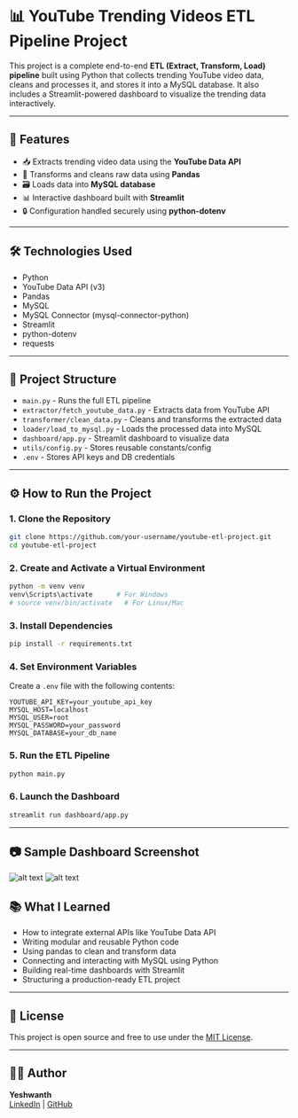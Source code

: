 
# 📊 YouTube Trending Videos ETL Pipeline Project

This project is a complete end-to-end **ETL (Extract, Transform, Load) pipeline** built using Python that collects trending YouTube video data, cleans and processes it, and stores it into a MySQL database. It also includes a Streamlit-powered dashboard to visualize the trending data interactively.

---

## 🚀 Features

- 📥 Extracts trending video data using the **YouTube Data API**
- 🧹 Transforms and cleans raw data using **Pandas**
- 🗃️ Loads data into **MySQL database**
- 📊 Interactive dashboard built with **Streamlit**
- 🔒 Configuration handled securely using **python-dotenv**

---

## 🛠️ Technologies Used

- Python
- YouTube Data API (v3)
- Pandas
- MySQL
- MySQL Connector (mysql-connector-python)
- Streamlit
- python-dotenv
- requests

---

## 🧱 Project Structure

- `main.py` - Runs the full ETL pipeline
- `extractor/fetch_youtube_data.py` - Extracts data from YouTube API
- `transformer/clean_data.py` - Cleans and transforms the extracted data
- `loader/load_to_mysql.py` - Loads the processed data into MySQL
- `dashboard/app.py` - Streamlit dashboard to visualize data
- `utils/config.py` - Stores reusable constants/config
- `.env` - Stores API keys and DB credentials

---

## ⚙️ How to Run the Project

### 1. Clone the Repository

```bash
git clone https://github.com/your-username/youtube-etl-project.git
cd youtube-etl-project
```

### 2. Create and Activate a Virtual Environment

```bash
python -m venv venv
venv\Scripts\activate      # For Windows
# source venv/bin/activate   # For Linux/Mac
```

### 3. Install Dependencies

```bash
pip install -r requirements.txt
```

### 4. Set Environment Variables

Create a `.env` file with the following contents:

```
YOUTUBE_API_KEY=your_youtube_api_key
MYSQL_HOST=localhost
MYSQL_USER=root
MYSQL_PASSWORD=your_password
MYSQL_DATABASE=your_db_name
```

### 5. Run the ETL Pipeline

```bash
python main.py
```

### 6. Launch the Dashboard

```bash
streamlit run dashboard/app.py
```

---

## 📷 Sample Dashboard Screenshot
![alt text]("D:\Python_Projects\DATA_ENGINEERING\youtube-etl-project\utube-etl1.png")
![alt text]("D:\Python_Projects\DATA_ENGINEERING\youtube-etl-project\utube-etl2.png")

## 📚 What I Learned

- How to integrate external APIs like YouTube Data API
- Writing modular and reusable Python code
- Using pandas to clean and transform data
- Connecting and interacting with MySQL using Python
- Building real-time dashboards with Streamlit
- Structuring a production-ready ETL project

---

## 📌 License

This project is open source and free to use under the [MIT License](LICENSE).

---

## 🙋‍♂️ Author

**Yeshwanth**  
[LinkedIn](https://linkedin.com/in/your-profile) | [GitHub](https://github.com/08YESHWANTH08)
